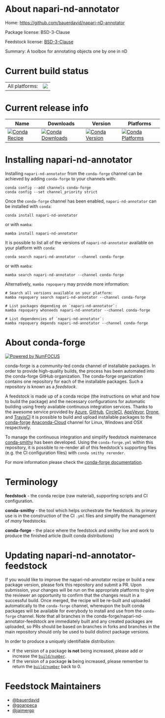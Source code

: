 About napari-nd-annotator
=========================

Home: https://github.com/bauerdavid/napari-nD-annotator

Package license: BSD-3-Clause

Feedstock license: [BSD-3-Clause](https://github.com/conda-forge/napari-nd-annotator-feedstock/blob/main/LICENSE.txt)

Summary: A toolbox for annotating objects one by one in nD

Current build status
====================


<table><tr><td>All platforms:</td>
    <td>
      <a href="https://dev.azure.com/conda-forge/feedstock-builds/_build/latest?definitionId=16664&branchName=main">
        <img src="https://dev.azure.com/conda-forge/feedstock-builds/_apis/build/status/napari-nd-annotator-feedstock?branchName=main">
      </a>
    </td>
  </tr>
</table>

Current release info
====================

| Name | Downloads | Version | Platforms |
| --- | --- | --- | --- |
| [![Conda Recipe](https://img.shields.io/badge/recipe-napari--nd--annotator-green.svg)](https://anaconda.org/conda-forge/napari-nd-annotator) | [![Conda Downloads](https://img.shields.io/conda/dn/conda-forge/napari-nd-annotator.svg)](https://anaconda.org/conda-forge/napari-nd-annotator) | [![Conda Version](https://img.shields.io/conda/vn/conda-forge/napari-nd-annotator.svg)](https://anaconda.org/conda-forge/napari-nd-annotator) | [![Conda Platforms](https://img.shields.io/conda/pn/conda-forge/napari-nd-annotator.svg)](https://anaconda.org/conda-forge/napari-nd-annotator) |

Installing napari-nd-annotator
==============================

Installing `napari-nd-annotator` from the `conda-forge` channel can be achieved by adding `conda-forge` to your channels with:

```
conda config --add channels conda-forge
conda config --set channel_priority strict
```

Once the `conda-forge` channel has been enabled, `napari-nd-annotator` can be installed with `conda`:

```
conda install napari-nd-annotator
```

or with `mamba`:

```
mamba install napari-nd-annotator
```

It is possible to list all of the versions of `napari-nd-annotator` available on your platform with `conda`:

```
conda search napari-nd-annotator --channel conda-forge
```

or with `mamba`:

```
mamba search napari-nd-annotator --channel conda-forge
```

Alternatively, `mamba repoquery` may provide more information:

```
# Search all versions available on your platform:
mamba repoquery search napari-nd-annotator --channel conda-forge

# List packages depending on `napari-nd-annotator`:
mamba repoquery whoneeds napari-nd-annotator --channel conda-forge

# List dependencies of `napari-nd-annotator`:
mamba repoquery depends napari-nd-annotator --channel conda-forge
```


About conda-forge
=================

[![Powered by
NumFOCUS](https://img.shields.io/badge/powered%20by-NumFOCUS-orange.svg?style=flat&colorA=E1523D&colorB=007D8A)](https://numfocus.org)

conda-forge is a community-led conda channel of installable packages.
In order to provide high-quality builds, the process has been automated into the
conda-forge GitHub organization. The conda-forge organization contains one repository
for each of the installable packages. Such a repository is known as a *feedstock*.

A feedstock is made up of a conda recipe (the instructions on what and how to build
the package) and the necessary configurations for automatic building using freely
available continuous integration services. Thanks to the awesome service provided by
[Azure](https://azure.microsoft.com/en-us/services/devops/), [GitHub](https://github.com/),
[CircleCI](https://circleci.com/), [AppVeyor](https://www.appveyor.com/),
[Drone](https://cloud.drone.io/welcome), and [TravisCI](https://travis-ci.com/)
it is possible to build and upload installable packages to the
[conda-forge](https://anaconda.org/conda-forge) [Anaconda-Cloud](https://anaconda.org/)
channel for Linux, Windows and OSX respectively.

To manage the continuous integration and simplify feedstock maintenance
[conda-smithy](https://github.com/conda-forge/conda-smithy) has been developed.
Using the ``conda-forge.yml`` within this repository, it is possible to re-render all of
this feedstock's supporting files (e.g. the CI configuration files) with ``conda smithy rerender``.

For more information please check the [conda-forge documentation](https://conda-forge.org/docs/).

Terminology
===========

**feedstock** - the conda recipe (raw material), supporting scripts and CI configuration.

**conda-smithy** - the tool which helps orchestrate the feedstock.
                   Its primary use is in the construction of the CI ``.yml`` files
                   and simplify the management of *many* feedstocks.

**conda-forge** - the place where the feedstock and smithy live and work to
                  produce the finished article (built conda distributions)


Updating napari-nd-annotator-feedstock
======================================

If you would like to improve the napari-nd-annotator recipe or build a new
package version, please fork this repository and submit a PR. Upon submission,
your changes will be run on the appropriate platforms to give the reviewer an
opportunity to confirm that the changes result in a successful build. Once
merged, the recipe will be re-built and uploaded automatically to the
`conda-forge` channel, whereupon the built conda packages will be available for
everybody to install and use from the `conda-forge` channel.
Note that all branches in the conda-forge/napari-nd-annotator-feedstock are
immediately built and any created packages are uploaded, so PRs should be based
on branches in forks and branches in the main repository should only be used to
build distinct package versions.

In order to produce a uniquely identifiable distribution:
 * If the version of a package **is not** being increased, please add or increase
   the [``build/number``](https://docs.conda.io/projects/conda-build/en/latest/resources/define-metadata.html#build-number-and-string).
 * If the version of a package **is** being increased, please remember to return
   the [``build/number``](https://docs.conda.io/projects/conda-build/en/latest/resources/define-metadata.html#build-number-and-string)
   back to 0.

Feedstock Maintainers
=====================

* [@bauerdavid](https://github.com/bauerdavid/)
* [@goanpeca](https://github.com/goanpeca/)
* [@jaimergp](https://github.com/jaimergp/)

